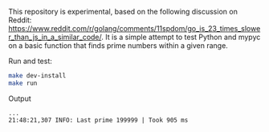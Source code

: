 This repository is experimental, based on the following discussion on Reddit: https://www.reddit.com/r/golang/comments/11spdom/go_is_23_times_slower_than_js_in_a_similar_code/. It is a simple attempt to test Python and mypyc on a basic function that finds prime numbers within a given range.

Run and test:

```bash
make dev-install
make run
```

Output

```
...
21:48:21,307 INFO: Last prime 199999 | Took 905 ms
```
